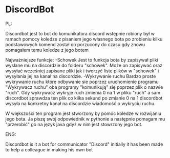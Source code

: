 # DiscordBot
PL:

Discordbot jest to bot do komunikatora discord wstępnie robiony był w ramach pomocy koledze 
z pisaniem jego własnego bota po zrobieniu kilku podstawowych komend został on porzucony do 
czasu gdy znowu pomagałem temu koledze z jego botem

Najważniejsze funkcje:
-Schowek
Jest to funkcja bota by zapisywał pliki wysłane mu na discordzie do folderu "schowek".
Może on zapisywać oraz wysyłać wcześniej zapisane pliki jak i tworzyć liste plików w "schowek" i wysyłania
jej na kanał na discordzie.
-Wykrywanie ruchu
Bardzo proste wykrywanie ruchu które odbywanie sie poprzez uruchomienie programu "Wykrywacz ruchu"
oba programy "komunikują" się poprzez plik o nazwie "ruch".
Gdy wykrywacz wykryje ruch zmienia 0 na 1 w pliku "ruch" a sam discordbot sprawdza ten plik co kilka sekund
po zmianie 0 na 1 discordbot wysyła na konkretny kanał na discordzie wiadomość o wykryciu ruchu.

W większości ten program jest stworzony by pomóc koledze w rozwijaniu jego bota.
Ja piszę swój odpowiednik w pythonie a następnie pomagam mu "przerobić" go na język java gdyż w nim 
jest stowrzony jego bot.

ENG:

Discordbot is it a bot for communicator "Discord" initially it has been made to help a colleague
in making his own bot 
